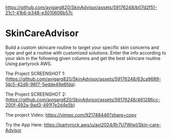 
https://github.com/avigarg820/SkinAdvisor/assets/59176248/b07d2f51-21c1-41b6-b348-e3010606b57c
# SkinCareAdvisor
Build a custom skincare routine to target your specific skin concerns and type and get a routine with customized solutions. Enter the info according to your skin in the following given columns and get the best skincare routine Using partyrock AWS.


The Project SCREENSHOT 1: (https://github.com/avigarg820/SkinAdvisor/assets/59176248/63ca9689-1dc5-42d6-96f7-5edde49e6fda).


The Project SCREENSHOT 2: (https://github.com/avigarg820/SkinAdvisor/assets/59176248/461286cc-200f-492a-9ad3-491f7e2d4e5b)


The project Video: https://vimeo.com/921748446?share=copy

Try the App Here: https://partyrock.aws/u/avi2024/Rr7U7Wlwl/Skin-care-Advisor



